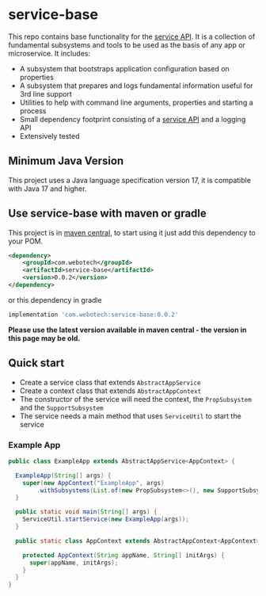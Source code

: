 # service-base

This repo contains base functionality for
the [service API](https://github.com/paulmackinlay/state-machine). It is a collection of fundamental
subsystems and tools to be used as the basis of any app or microservice. It includes:

- A subsystem that bootstraps application configuration based on properties
- A subsystem that prepares and logs fundamental information useful for 3rd line support
- Utilities to help with command line arguments, properties and starting a process
- Small dependency footprint consisting of
  a [service API](https://github.com/paulmackinlay/state-machine) and a logging API
- Extensively tested

## Minimum Java Version

This project uses a Java language specification version 17, it is compatible with Java 17 and
higher.

## Use service-base with maven or gradle

This project is in [maven central](https://central.sonatype.com/artifact/com.webotech/service-base),
to start using it just add this dependency to your POM.

```xml
<dependency>
    <groupId>com.webotech</groupId>
    <artifactId>service-base</artifactId>
    <version>0.0.2</version>
</dependency>
```

or this dependency in gradle

```groovy
implementation 'com.webotech:service-base:0.0.2'
```

**Please use the latest version available in maven central - the version in this page may be old.**

## Quick start

- Create a service class that extends `AbstractAppService`
- Create a context class that extends `AbstractAppContext`
- The constructor of the service will need the context, the `PropSubsystem` and the
  `SupportSubsystem`
- The service needs a main method that uses `ServiceUtil` to start the service

### Example App

```java
public class ExampleApp extends AbstractAppService<AppContext> {

  ExampleApp(String[] args) {
    super(new AppContext("ExampleApp", args)
        .withSubsystems(List.of(new PropSubsystem<>(), new SupportSubsystem<>())));
  }

  public static void main(String[] args) {
    ServiceUtil.startService(new ExampleApp(args));
  }

  public static class AppContext extends AbstractAppContext<AppContext> {

    protected AppContext(String appName, String[] initArgs) {
      super(appName, initArgs);
    }
  }
}
```